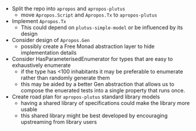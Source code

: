 - Split the repo into `apropos` and `apropos-plutus`
  - move `Apropos.Script` and `Apropos.Tx` to `apropos-plutus`
- Implement `Apropos.Tx`
  - This could depend on `plutus-simple-model` or be influenced by its design
- Consider design of `Apropos.Gen`
  - possibly create a Free Monad abstraction layer to hide implementation details
- Consider HasParameterisedEnumerator for types that are easy to exhaustively enumerate
  - if the type has <100 inhabitants it may be preferable to enumerate rather than randomly generate them
  - this may be aided by a better Gen abstraction that allows us to compose the enuerated tests into
  a single property that runs once.
- Create road plan for `apropos-plutus` standard library models
  - having a shared library of specifications could make the library more usable
  - this shared library might be best developed by encouraging upstreaming from library users

